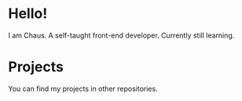 # Hello!
I am Chaus. A self-taught front-end developer. Currently still learning.

# Projects
You can find my projects in other repositories.

